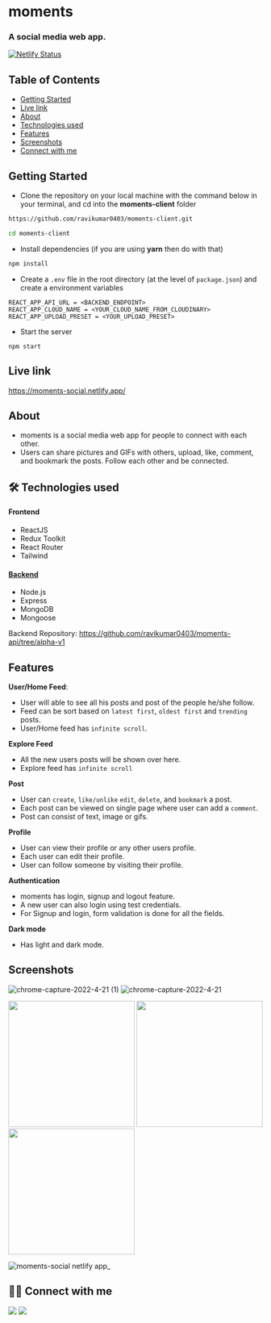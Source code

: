 # moments

<h3>A social media web app.</h3>

[![Netlify Status](https://api.netlify.com/api/v1/badges/1c0e597a-b181-41c7-b966-683c9ad7e897/deploy-status)](https://app.netlify.com/sites/moments-social/deploys)


## Table of Contents

- [Getting Started](#getting-started)
- [Live link](#live-link)
- [About](#about)
- [Technologies used](#-technologies-used)
- [Features](#features)
- [Screenshots](#screenshots)
- [Connect with me](#-connect-with-me)

## Getting Started

- Clone the repository on your local machine with the command below in your terminal, and cd into the **moments-client** folder

```sh
https://github.com/ravikumar0403/moments-client.git

cd moments-client
```

- Install dependencies (if you are using **yarn** then do with that)

```sh
npm install
```

- Create a `.env` file in the root directory (at the level of `package.json`) and create a environment variables

```
REACT_APP_API_URL = <BACKEND_ENDPOINT>
REACT_APP_CLOUD_NAME = <YOUR_CLOUD_NAME_FROM_CLOUDINARY>
REACT_APP_UPLOAD_PRESET = <YOUR_UPLOAD_PRESET>
```

- Start the server

```
npm start
```

## Live link

https://moments-social.netlify.app/

## About

- moments is a social media web app for people to connect with each other.
- Users can share pictures and GIFs with others, upload, like, comment, and bookmark the posts. Follow each other and be connected.

## 🛠 Technologies used

#### Frontend
- ReactJS
- Redux Toolkit
- React Router
- Tailwind

#### [Backend](https://github.com/ravikumar0403/moments-api/tree/alpha-v1)
- Node.js
- Express
- MongoDB
- Mongoose

Backend Repository: https://github.com/ravikumar0403/moments-api/tree/alpha-v1

## Features

**User/Home Feed**:

- User will able to see all his posts and post of the people he/she follow.
- Feed can be sort based on `latest first`, `oldest first` and `trending` posts.
- User/Home feed has `infinite scroll`.

**Explore Feed**

- All the new users posts will be shown over here.
- Explore feed has `infinite scroll`

**Post**

- User can `create`, `like/unlike` `edit`, `delete`, and `bookmark` a post.
- Each post can be viewed on single page where user can add a `comment`.
- Post can consist of text, image or gifs.

**Profile**

- User can view their profile or any other users profile.
- Each user can edit their profile.
- User can follow someone by visiting their profile.

**Authentication**

- moments has login, signup and logout feature.
- A new user can also login using test credentials.
- For Signup and login, form validation is done for all the fields.

**Dark mode**

- Has light and dark mode.

## Screenshots

<p align="middle">
  
![chrome-capture-2022-4-21 (1)](https://user-images.githubusercontent.com/62254807/169636410-7c6ce203-fdb2-4312-b0ec-95fb2f1ec8c9.gif)
![chrome-capture-2022-4-21](https://user-images.githubusercontent.com/62254807/169636420-60f75e7d-af54-4399-bff7-6fe42ee3145c.gif)

<img width="250px" src="https://user-images.githubusercontent.com/62254807/169636425-8913b32e-9159-4837-a463-2b09aa77d90a.png"/>
<img width="250px" src="https://user-images.githubusercontent.com/62254807/169636429-9437ec75-6304-49c5-9a83-5328f3761605.png"/>
<img width="250px" src="https://user-images.githubusercontent.com/62254807/169636552-712048a2-b0d1-4f1e-a0d4-314486ceef31.png"/>


![moments-social netlify app_](https://user-images.githubusercontent.com/62254807/169636554-5cb8d7ec-3457-4439-95ef-f6e7c58575c0.png)
  </p>


## 👨‍💻 Connect with me

<a href="https://twitter.com/ravikumar0403"><img src="https://img.shields.io/badge/Twitter-1DA1F2?style=for-the-badge&logo=twitter&logoColor=white"/></a>
<a href="https://www.linkedin.com/in/ravikumar0403/"><img src="https://img.shields.io/badge/LinkedIn-0077B5?style=for-the-badge&logo=linkedin&logoColor=white"/></a>
